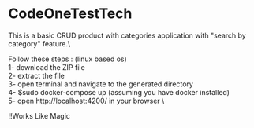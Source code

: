 # CodeOneTestTech
This is a basic CRUD product with categories application with "search by category" feature.\

Follow these steps : (linux based os)\
  1- download the ZIP file \
  2- extract the file \
  3- open terminal and navigate to the generated directory \
  4- $sudo docker-compose up (assuming you have docker installed)\
  5- open http://localhost:4200/ in your browser \
  
!!Works Like Magic
